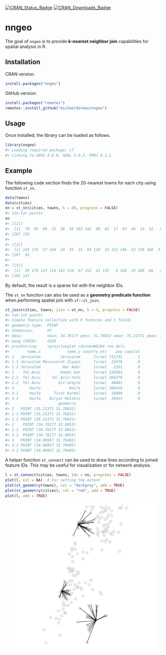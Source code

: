 <!-- README.md is generated from README.Rmd. Please edit that file -->

[![CRAN\_Status\_Badge](http://www.r-pkg.org/badges/version-ago/nngeo)](https://cran.r-project.org/package=nngeo)
[![CRAN\_Downloads\_Badge](http://cranlogs.r-pkg.org/badges/last-month/nngeo)](https://cran.r-project.org/package=nngeo)

nngeo
=====

The goal of `nngeo` is to provide **k-nearest neighbor join**
capabilities for spatial analysis in R.

Installation
------------

CRAN version:

``` r
install.packages("nngeo")
```

GitHub version:

``` r
install.packages("remotes")
remotes::install_github("michaeldorman/nngeo")
```

Usage
-----

Once installed, the library can be loaded as follows.

``` r
library(nngeo)
#> Loading required package: sf
#> Linking to GEOS 3.8.0, GDAL 3.0.2, PROJ 6.2.1
```

Example
-------

The following code section finds the 20-nearest towns for each city
using function `st_nn`.

``` r
data(towns)
data(cities)
nn = st_nn(cities, towns, k = 20, progress = FALSE)
#> lon-lat points
nn
#> [[1]]
#>  [1]  70  99  60  15  36  56 193 142  90  82  17  93  44  13  32   9 172  34 103
#> [20] 132
#> 
#> [[2]]
#>  [1] 145 175  57 144  29  55  21  64 138  24 121 146  53 126 160  31  62 187  85
#> [20]  83
#> 
#> [[3]]
#>  [1]  59 179 137 114 141 134  67 152  41 133   6 140  23 166  66   2 189  73 173
#> [20] 147
```

By default, the result is a sparse list with the neighbor IDs.

The `st_nn` function can also be used as a **geometry predicate
function** when performing spatial join with `sf::st_join`.

``` r
st_join(cities, towns, join = st_nn, k = 3, progress = FALSE)
#> lon-lat points
#> Simple feature collection with 9 features and 5 fields
#> geometry type:  POINT
#> dimension:      XY
#> bbox:           xmin: 34.78177 ymin: 31.76832 xmax: 35.21371 ymax: 32.79405
#> epsg (SRID):    4326
#> proj4string:    +proj=longlat +datum=WGS84 +no_defs
#>        name.x            name.y country.etc    pop capital
#> 1   Jerusalem         Jerusalem      Israel 731731       1
#> 1.1 Jerusalem Mevasserat Ziyyon      Israel  22470       0
#> 1.2 Jerusalem          Har Adar      Israel   2101       0
#> 2    Tel-Aviv         Ramat Gan      Israel 128583       0
#> 2.1  Tel-Aviv     Tel Aviv-Yafo      Israel 384276       0
#> 2.2  Tel-Aviv        Giv'atayim      Israel  48882       0
#> 3       Haifa             Haifa      Israel 266418       0
#> 3.1     Haifa      Tirat Karmel      Israel  19080       0
#> 3.2     Haifa    Qiryat Motzkin      Israel  39413       0
#>                      geometry
#> 1   POINT (35.21371 31.76832)
#> 1.1 POINT (35.21371 31.76832)
#> 1.2 POINT (35.21371 31.76832)
#> 2    POINT (34.78177 32.0853)
#> 2.1  POINT (34.78177 32.0853)
#> 2.2  POINT (34.78177 32.0853)
#> 3   POINT (34.98957 32.79405)
#> 3.1 POINT (34.98957 32.79405)
#> 3.2 POINT (34.98957 32.79405)
```

A helper function `st_connect` can be used to draw lines according to
joined feature IDs. This may be useful for visualization or for network
analysis.

``` r
l = st_connect(cities, towns, ids = nn, progress = FALSE)
plot(l, col = NA)  # For setting the extent
plot(st_geometry(towns), col = "darkgrey", add = TRUE)
plot(st_geometry(cities), col = "red", add = TRUE)
plot(l, add = TRUE)
```

<img src="README-unnamed-chunk-6-1.png" style="display: block; margin: auto;" />
